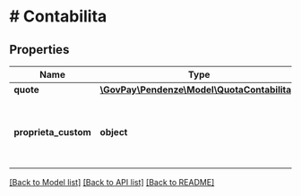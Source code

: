 # # Contabilita

## Properties

Name | Type | Description | Notes
------------ | ------------- | ------------- | -------------
**quote** | [**\GovPay\Pendenze\Model\QuotaContabilita[]**](QuotaContabilita.md) |  | [optional]
**proprieta_custom** | **object** | Dati specifici del gestionale di contabilità | [optional]

[[Back to Model list]](../../README.md#models) [[Back to API list]](../../README.md#endpoints) [[Back to README]](../../README.md)
